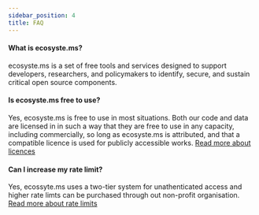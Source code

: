 ```yaml
---
sidebar_position: 4
title: FAQ
---
```


#### What is ecosyste.ms?

ecosyste.ms is a set of free tools and services designed to support developers, researchers, and policymakers to identify, secure, and sustain critical open source components. 

#### Is ecosyste.ms free to use?

Yes, ecosyste.ms is free to use in most situations. Both our code and data are licensed in in such a way that they are free to use in any capacity, including commercially, so long as ecosyste.ms is attributed, and that a compatible licence is used for publicly accessible works. [Read more about licences](../usage/licences)

#### Can I increase my rate limit?

Yes, ecossyte.ms uses a two-tier system for unathenticated access and higher rate limts can be purchased through out non-profit organisation. [Read more about rate limits](../usage/rate-limits)